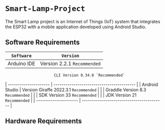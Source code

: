 # `Smart-Lamp-Project`
The Smart Lamp project is an Internet of Things (IoT) system that integrates the ESP32 with a mobile application developed using Android Studio.

## Software Requirements
| `Software`            | `Version`                                 |
| --------------------- | ----------------------------------------- |
| Arduino IDE           | Version 2.2.1 `Recommended`               |
                          CLI Version 0.34.0 `Recommended`          
| --------------------- | ----------------------------------------- |
| Android Studio        | Version Giraffe 2022.3.1 `Recommended`    |
|                       | Graddle Version 8.3 `Recommended`         |
|                       | SDK Version 33 `Recommended`              |
|                       | JDK Version 21 `Recommended`              |
| --------------------- | ----------------------------------------- |                  

## Hardware Requirements

